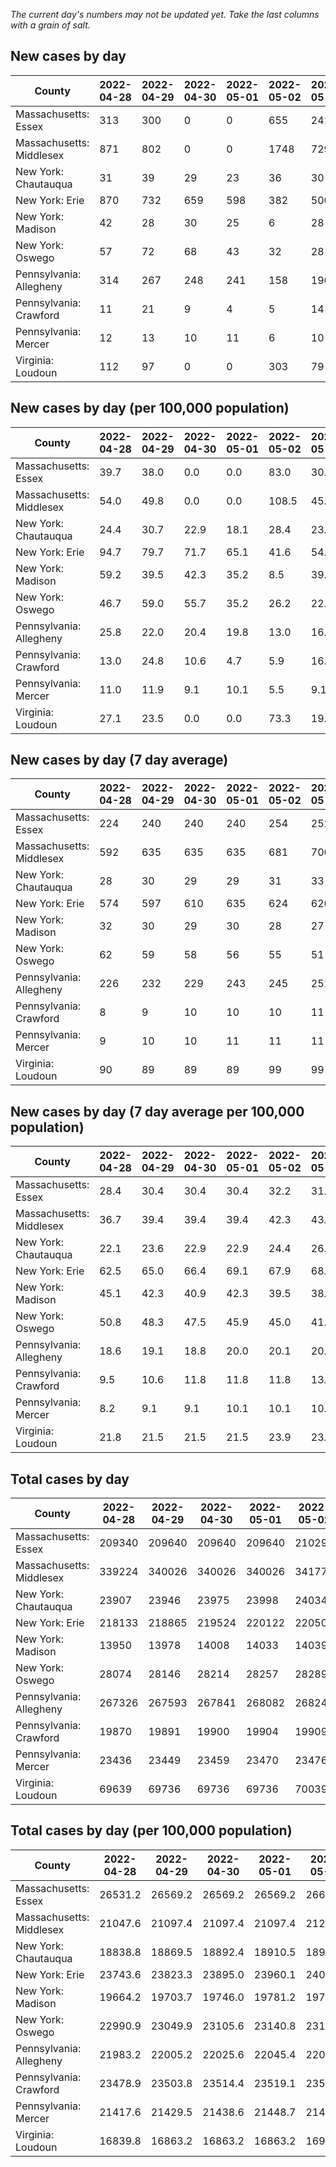 _The current day's numbers may not be updated yet. Take the last columns with a grain of salt._
## New cases by day

| County | 2022-04-28 | 2022-04-29 | 2022-04-30 | 2022-05-01 | 2022-05-02 | 2022-05-03 | 2022-05-04 |
| --- | --- | --- | --- | --- | --- | --- | --- |
| Massachusetts: Essex | 313 | 300 | 0 | 0 | 655 | 241 |  |
| Massachusetts: Middlesex | 871 | 802 | 0 | 0 | 1748 | 729 |  |
| New York: Chautauqua | 31 | 39 | 29 | 23 | 36 | 30 |  |
| New York: Erie | 870 | 732 | 659 | 598 | 382 | 500 |  |
| New York: Madison | 42 | 28 | 30 | 25 | 6 | 28 |  |
| New York: Oswego | 57 | 72 | 68 | 43 | 32 | 28 |  |
| Pennsylvania: Allegheny | 314 | 267 | 248 | 241 | 158 | 196 | 289 |
| Pennsylvania: Crawford | 11 | 21 | 9 | 4 | 5 | 14 | 23 |
| Pennsylvania: Mercer | 12 | 13 | 10 | 11 | 6 | 10 | 14 |
| Virginia: Loudoun | 112 | 97 | 0 | 0 | 303 | 79 | 196 |

## New cases by day (per 100,000 population)

| County | 2022-04-28 | 2022-04-29 | 2022-04-30 | 2022-05-01 | 2022-05-02 | 2022-05-03 | 2022-05-04 |
| --- | --- | --- | --- | --- | --- | --- | --- |
| Massachusetts: Essex | 39.7 | 38.0 | 0.0 | 0.0 | 83.0 | 30.5 |  |
| Massachusetts: Middlesex | 54.0 | 49.8 | 0.0 | 0.0 | 108.5 | 45.2 |  |
| New York: Chautauqua | 24.4 | 30.7 | 22.9 | 18.1 | 28.4 | 23.6 |  |
| New York: Erie | 94.7 | 79.7 | 71.7 | 65.1 | 41.6 | 54.4 |  |
| New York: Madison | 59.2 | 39.5 | 42.3 | 35.2 | 8.5 | 39.5 |  |
| New York: Oswego | 46.7 | 59.0 | 55.7 | 35.2 | 26.2 | 22.9 |  |
| Pennsylvania: Allegheny | 25.8 | 22.0 | 20.4 | 19.8 | 13.0 | 16.1 | 23.8 |
| Pennsylvania: Crawford | 13.0 | 24.8 | 10.6 | 4.7 | 5.9 | 16.5 | 27.2 |
| Pennsylvania: Mercer | 11.0 | 11.9 | 9.1 | 10.1 | 5.5 | 9.1 | 12.8 |
| Virginia: Loudoun | 27.1 | 23.5 | 0.0 | 0.0 | 73.3 | 19.1 | 47.4 |

## New cases by day (7 day average)

| County | 2022-04-28 | 2022-04-29 | 2022-04-30 | 2022-05-01 | 2022-05-02 | 2022-05-03 | 2022-05-04 |
| --- | --- | --- | --- | --- | --- | --- | --- |
| Massachusetts: Essex | 224 | 240 | 240 | 240 | 254 | 252 |  |
| Massachusetts: Middlesex | 592 | 635 | 635 | 635 | 681 | 700 |  |
| New York: Chautauqua | 28 | 30 | 29 | 29 | 31 | 33 |  |
| New York: Erie | 574 | 597 | 610 | 635 | 624 | 626 |  |
| New York: Madison | 32 | 30 | 29 | 30 | 28 | 27 |  |
| New York: Oswego | 62 | 59 | 58 | 56 | 55 | 51 |  |
| Pennsylvania: Allegheny | 226 | 232 | 229 | 243 | 245 | 251 | 245 |
| Pennsylvania: Crawford | 8 | 9 | 10 | 10 | 10 | 11 | 12 |
| Pennsylvania: Mercer | 9 | 10 | 10 | 11 | 11 | 11 | 11 |
| Virginia: Loudoun | 90 | 89 | 89 | 89 | 99 | 99 | 112 |

## New cases by day (7 day average per 100,000 population)

| County | 2022-04-28 | 2022-04-29 | 2022-04-30 | 2022-05-01 | 2022-05-02 | 2022-05-03 | 2022-05-04 |
| --- | --- | --- | --- | --- | --- | --- | --- |
| Massachusetts: Essex | 28.4 | 30.4 | 30.4 | 30.4 | 32.2 | 31.9 |  |
| Massachusetts: Middlesex | 36.7 | 39.4 | 39.4 | 39.4 | 42.3 | 43.4 |  |
| New York: Chautauqua | 22.1 | 23.6 | 22.9 | 22.9 | 24.4 | 26.0 |  |
| New York: Erie | 62.5 | 65.0 | 66.4 | 69.1 | 67.9 | 68.1 |  |
| New York: Madison | 45.1 | 42.3 | 40.9 | 42.3 | 39.5 | 38.1 |  |
| New York: Oswego | 50.8 | 48.3 | 47.5 | 45.9 | 45.0 | 41.8 |  |
| Pennsylvania: Allegheny | 18.6 | 19.1 | 18.8 | 20.0 | 20.1 | 20.6 | 20.1 |
| Pennsylvania: Crawford | 9.5 | 10.6 | 11.8 | 11.8 | 11.8 | 13.0 | 14.2 |
| Pennsylvania: Mercer | 8.2 | 9.1 | 9.1 | 10.1 | 10.1 | 10.1 | 10.1 |
| Virginia: Loudoun | 21.8 | 21.5 | 21.5 | 21.5 | 23.9 | 23.9 | 27.1 |

## Total cases by day

| County | 2022-04-28 | 2022-04-29 | 2022-04-30 | 2022-05-01 | 2022-05-02 | 2022-05-03 | 2022-05-04 |
| --- | --- | --- | --- | --- | --- | --- | --- |
| Massachusetts: Essex | 209340 | 209640 | 209640 | 209640 | 210295 | 210536 |  |
| Massachusetts: Middlesex | 339224 | 340026 | 340026 | 340026 | 341774 | 342503 |  |
| New York: Chautauqua | 23907 | 23946 | 23975 | 23998 | 24034 | 24064 |  |
| New York: Erie | 218133 | 218865 | 219524 | 220122 | 220504 | 221004 |  |
| New York: Madison | 13950 | 13978 | 14008 | 14033 | 14039 | 14067 |  |
| New York: Oswego | 28074 | 28146 | 28214 | 28257 | 28289 | 28317 |  |
| Pennsylvania: Allegheny | 267326 | 267593 | 267841 | 268082 | 268240 | 268436 | 268725 |
| Pennsylvania: Crawford | 19870 | 19891 | 19900 | 19904 | 19909 | 19923 | 19946 |
| Pennsylvania: Mercer | 23436 | 23449 | 23459 | 23470 | 23476 | 23486 | 23500 |
| Virginia: Loudoun | 69639 | 69736 | 69736 | 69736 | 70039 | 70118 | 70314 |

## Total cases by day (per 100,000 population)

| County | 2022-04-28 | 2022-04-29 | 2022-04-30 | 2022-05-01 | 2022-05-02 | 2022-05-03 | 2022-05-04 |
| --- | --- | --- | --- | --- | --- | --- | --- |
| Massachusetts: Essex | 26531.2 | 26569.2 | 26569.2 | 26569.2 | 26652.2 | 26682.8 |  |
| Massachusetts: Middlesex | 21047.6 | 21097.4 | 21097.4 | 21097.4 | 21205.8 | 21251.1 |  |
| New York: Chautauqua | 18838.8 | 18869.5 | 18892.4 | 18910.5 | 18938.9 | 18962.5 |  |
| New York: Erie | 23743.6 | 23823.3 | 23895.0 | 23960.1 | 24001.7 | 24056.1 |  |
| New York: Madison | 19664.2 | 19703.7 | 19746.0 | 19781.2 | 19789.7 | 19829.2 |  |
| New York: Oswego | 22990.9 | 23049.9 | 23105.6 | 23140.8 | 23167.0 | 23189.9 |  |
| Pennsylvania: Allegheny | 21983.2 | 22005.2 | 22025.6 | 22045.4 | 22058.4 | 22074.5 | 22098.3 |
| Pennsylvania: Crawford | 23478.9 | 23503.8 | 23514.4 | 23519.1 | 23525.0 | 23541.6 | 23568.8 |
| Pennsylvania: Mercer | 21417.6 | 21429.5 | 21438.6 | 21448.7 | 21454.2 | 21463.3 | 21476.1 |
| Virginia: Loudoun | 16839.8 | 16863.2 | 16863.2 | 16863.2 | 16936.5 | 16955.6 | 17003.0 |

